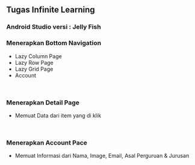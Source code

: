 <h2>Tugas Infinite Learning</h2>

<h3>Android Studio versi : Jelly Fish</h3>
<h3>Menerapkan Bottom Navigation</h3>
<ul>
  <li>Lazy Column Page </li>
  <li>Lazy Row Page </li>
  <li>Lazy Grid Page</li>
  <li>Account</li>
</ul>
</br>
<h3>Menerapkan Detail Page </h3>
<ul>
  <li>Memuat Data dari item yang di klik</li>
</ul>
</br>
<h3>Menerapkan Account Pace</h3>
<ul>
  <li>Memuat Informasi dari Nama, Image, Email, Asal Perguruan & Jurusan</li>
</ul>
